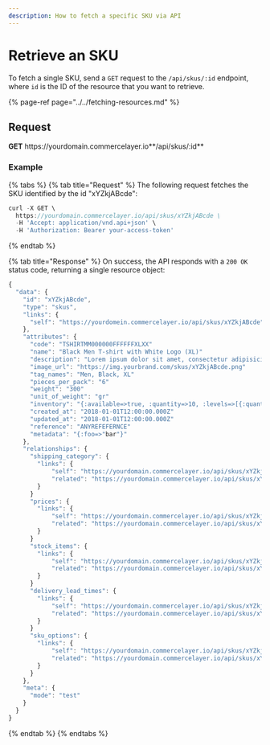 ```yaml
---
description: How to fetch a specific SKU via API
---
```


# Retrieve an SKU

To fetch a single SKU, send a `GET` request to the `/api/skus/:id` endpoint, where `id` is the ID of the resource that you want to retrieve.

{% page-ref page="../../fetching-resources.md" %}

## Request

**GET** https://<i></i>yourdomain.commercelayer.io**/api/skus/:id**

### **Example**

{% tabs %}
{% tab title="Request" %}
The following request fetches the SKU identified by the id "xYZkjABcde":

```javascript
curl -X GET \
  https://yourdomain.commercelayer.io/api/skus/xYZkjABcde \
  -H 'Accept: application/vnd.api+json' \
  -H 'Authorization: Bearer your-access-token'
```
{% endtab %}

{% tab title="Response" %}
On success, the API responds with a `200 OK` status code, returning a single resource object:

```javascript
{
  "data": {
    "id": "xYZkjABcde",
    "type": "skus",
    "links": {
      "self": "https://yourdomein.commercelayer.io/api/skus/xYZkjABcde"
    },
    "attributes": {
      "code": "TSHIRTMM000000FFFFFFXLXX"
      "name": "Black Men T-shirt with White Logo (XL)"
      "description": "Lorem ipsum dolor sit amet, consectetur adipisicing elit, sed do eiusmod tempor incididunt ut labore et dolore magna aliqua."
      "image_url": "https://img.yourbrand.com/skus/xYZkjABcde.png"
      "tag_names": "Men, Black, XL"
      "pieces_per_pack": "6"
      "weight": "300"
      "unit_of_weight": "gr"
      "inventory": "{:available=>true, :quantity=>10, :levels=>[{:quantity=>4, :delivery_lead_times=>[{:shipping_method=>{:name=>"Standard Shipping", :reference=>nil, :price_amount_cents=>700, :free_over_amount_cents=>9900, :formatted_price_amount=>"€7,00", :formatted_free_over_amount=>"€99,00"}, :min=>{:hours=>72, :days=>3}, :max=>{:hours=>120, :days=>5}}, {:shipping_method=>{:name=>"Express Delivery", :reference=>nil, :price_amount_cents=>1200, :free_over_amount_cents=>nil, :formatted_price_amount=>"€12,00", :formatted_free_over_amount=>nil}, :min=>{:hours=>48, :days=>2}, :max=>{:hours=>72, :days=>3}}]}, {:quantity=>6, :delivery_lead_times=>[{:shipping_method=>{:name=>"Standard Shipping", :reference=>nil, :price_amount_cents=>700, :free_over_amount_cents=>9900, :formatted_price_amount=>"€7,00", :formatted_free_over_amount=>"€99,00"}, :min=>{:hours=>96, :days=>4}, :max=>{:hours=>144, :days=>6}}, {:shipping_method=>{:name=>"Express Delivery", :reference=>nil, :price_amount_cents=>1200, :free_over_amount_cents=>nil, :formatted_price_amount=>"€12,00", :formatted_free_over_amount=>nil}, :min=>{:hours=>72, :days=>3}, :max=>{:hours=>96, :days=>4}}]}]}"
      "created_at": "2018-01-01T12:00:00.000Z"
      "updated_at": "2018-01-01T12:00:00.000Z"
      "reference": "ANYREFEFERNCE"
      "metadata": "{:foo=>"bar"}"
    },
    "relationships": {
      "shipping_category": {
        "links": {
            "self": "https://yourdomain.commercelayer.io/api/skus/xYZkjABcde/relationships/shipping_category",
            "related": "https://yourdomain.commercelayer.io/api/skus/xYZkjABcde/shipping_category"
        }
      }
      "prices": {
        "links": {
            "self": "https://yourdomain.commercelayer.io/api/skus/xYZkjABcde/relationships/prices",
            "related": "https://yourdomain.commercelayer.io/api/skus/xYZkjABcde/prices"
        }
      }
      "stock_items": {
        "links": {
            "self": "https://yourdomain.commercelayer.io/api/skus/xYZkjABcde/relationships/stock_items",
            "related": "https://yourdomain.commercelayer.io/api/skus/xYZkjABcde/stock_items"
        }
      }
      "delivery_lead_times": {
        "links": {
            "self": "https://yourdomain.commercelayer.io/api/skus/xYZkjABcde/relationships/delivery_lead_times",
            "related": "https://yourdomain.commercelayer.io/api/skus/xYZkjABcde/delivery_lead_times"
        }
      }
      "sku_options": {
        "links": {
            "self": "https://yourdomain.commercelayer.io/api/skus/xYZkjABcde/relationships/sku_options",
            "related": "https://yourdomain.commercelayer.io/api/skus/xYZkjABcde/sku_options"
        }
      }
    },
    "meta": {
      "mode": "test"
    }
  }
}
```
{% endtab %}
{% endtabs %}

